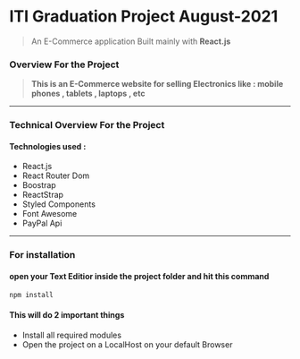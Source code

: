 # ITI Graduation Project August-2021
> An E-Commerce application Built mainly with **React.js**

### Overview For the Project
> **This is an E-Commerce website for selling Electronics like : mobile phones , tablets , laptops , etc**

<hr>

### Technical Overview For the Project
#### Technologies used :
- React.js
- React Router Dom
- Boostrap
- ReactStrap
- Styled Components
- Font Awesome
- PayPal Api

<hr>

### For installation
#### open your Text Editior inside the project folder and hit this command

```npm
npm install
```
#### This will do 2 important things
- Install all required modules
- Open the project on a LocalHost on your default Browser
